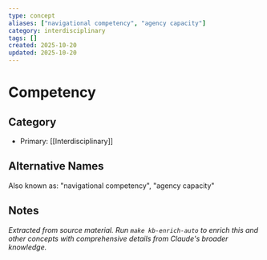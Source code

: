 ```yaml
---
type: concept
aliases: ["navigational competency", "agency capacity"]
category: interdisciplinary
tags: []
created: 2025-10-20
updated: 2025-10-20
---
```


# Competency

## Category

- Primary: [[Interdisciplinary]]

## Alternative Names

Also known as: "navigational competency", "agency capacity"

## Notes

*Extracted from source material. Run `make kb-enrich-auto` to enrich this and other concepts with comprehensive details from Claude's broader knowledge.*
